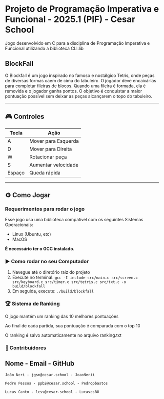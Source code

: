 # Projeto de Programação Imperativa e Funcional - 2025.1 (PIF) - Cesar School

Jogo desenvolvido em C para a disciplina de Programação Imperativa e Funcional utilizando a biblioteca CLI.lib

## BlockFall

O Blockfall é um jogo inspirado no famoso e nostálgico Tetris, onde peças de diversas formas caem de cima do tabuleiro. O jogador deve encaixá-las para completar fileiras de blocos. Quando uma fileira é formada, ela é removida e o jogador ganha pontos. O objetivo é conquistar a maior pontuação possível sem deixar as peças alcançarem o topo do tabuleiro.

---

## 🎮 Controles

| Tecla | Ação                  |
|-------|-----------------------|
| A     | Mover para Esquerda   |
| D     | Mover para Direita    |
| W     | Rotacionar peça       |
| S     | Aumentar velocidade   |
| Espaço| Queda rápida          |

---

## ⚙️ Como Jogar

### Requerimentos para rodar o jogo
Esse jogo usa uma biblioteca compatível com os seguintes Sistemas Operacionais:
- Linux (Ubuntu, etc)
- MacOS

**É necessário ter o GCC instalado.**

### ▶️ Como rodar no seu Computador
1. Navegue até o diretório raiz do projeto
2. Execute no terminal:
```gcc -I include src/main.c src/screen.c src/keyboard.c src/timer.c src/tetris.c src/txt.c -o build/blockfall```
3. Em seguida, execute:
```./build/blockfall```

### 🏆 Sistema de Ranking
O jogo mantém um ranking das 10 melhores pontuações

Ao final de cada partida, sua pontuação é comparada com o top 10

O ranking é salvo automaticamente no arquivo ranking.txt

### 👥 Contribuidores
## Nome - Email - GitHub

```João Neri - jgsn@cesar.school - JoaoNerii```

```Pedro Pessoa - ppb2@cesar.school - Pedropbastos```

```Lucas Canto - lcss@cesar.school - Lucascs88```
